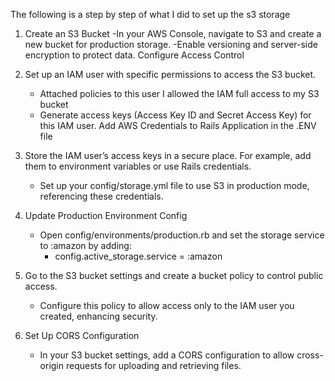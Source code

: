 The following is a step by step of what I did to set up the s3 storage

1. Create an S3 Bucket
    -In your AWS Console, navigate to S3 and create a new bucket for production storage.
    -Enable versioning and server-side encryption to protect data.
    Configure Access Control

2. Set up an IAM user with specific permissions to access the S3 bucket.
   - Attached policies to this user I allowed the IAM full access to my S3 bucket
   - Generate access keys (Access Key ID and Secret Access Key) for this IAM user.
     Add AWS Credentials to Rails Application in the .ENV file

3. Store the IAM user’s access keys in a secure place. For example, add them to environment variables or use Rails credentials.
   - Set up your config/storage.yml file to use S3 in production mode, referencing these credentials.

4. Update Production Environment Config
   - Open config/environments/production.rb and set the storage service to :amazon by adding:
        - config.active_storage.service = :amazon

5. Go to the S3 bucket settings and create a bucket policy to control public access.
   - Configure this policy to allow access only to the IAM user you created, enhancing security.
6. Set Up CORS Configuration
   - In your S3 bucket settings, add a CORS configuration to allow cross-origin requests for uploading and retrieving files.
